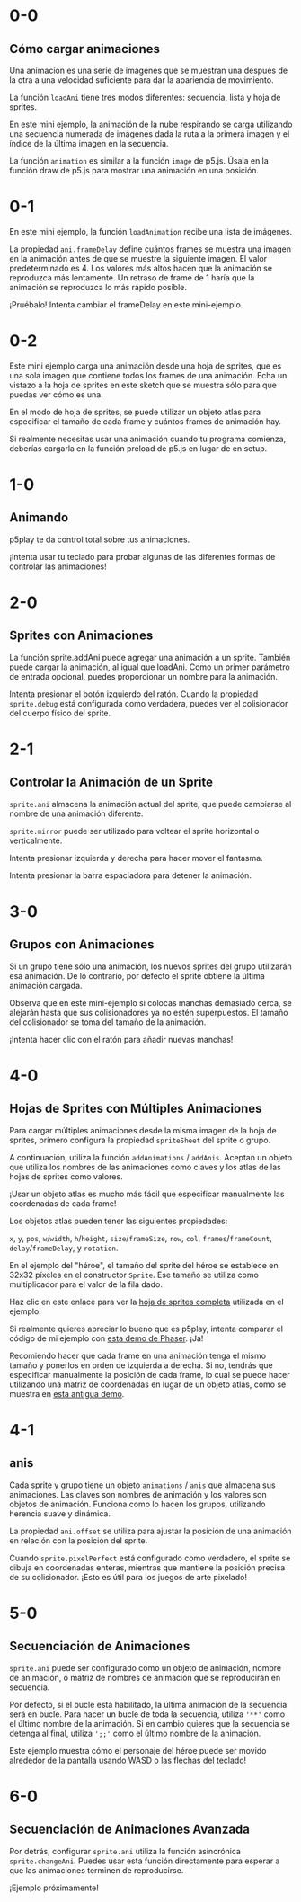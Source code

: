 # 0-0

## Cómo cargar animaciones

Una animación es una serie de imágenes que se muestran una después de la otra a una velocidad suficiente para dar la apariencia de movimiento.

La función `loadAni` tiene tres modos diferentes: secuencia, lista y hoja de sprites.

En este mini ejemplo, la animación de la nube respirando se carga utilizando una secuencia numerada de imágenes dada la ruta a la primera imagen y el índice de la última imagen en la secuencia.

La función `animation` es similar a la función `image` de p5.js. Úsala en la función draw de p5.js para mostrar una animación en una posición.

# 0-1

En este mini ejemplo, la función `loadAnimation` recibe una lista de imágenes.

La propiedad `ani.frameDelay` define cuántos frames se muestra una imagen en la animación antes de que se muestre la siguiente imagen. El valor predeterminado es 4. Los valores más altos hacen que la animación se reproduzca más lentamente. Un retraso de frame de 1 haría que la animación se reproduzca lo más rápido posible.

¡Pruébalo! Intenta cambiar el frameDelay en este mini-ejemplo.

# 0-2

Este mini ejemplo carga una animación desde una hoja de sprites, que es una sola imagen que contiene todos los frames de una animación. Echa un vistazo a la hoja de sprites en este sketch que se muestra sólo para que puedas ver cómo es una.

En el modo de hoja de sprites, se puede utilizar un objeto atlas para especificar el tamaño de cada frame y cuántos frames de animación hay.

Si realmente necesitas usar una animación cuando tu programa comienza, deberías cargarla en la función preload de p5.js en lugar de en setup.

# 1-0

## Animando

p5play te da control total sobre tus animaciones.

¡Intenta usar tu teclado para probar algunas de las diferentes formas de controlar las animaciones!

# 2-0

## Sprites con Animaciones

La función sprite.addAni puede agregar una animación a un sprite. También puede cargar la animación, al igual que loadAni. Como un primer parámetro de entrada opcional, puedes proporcionar un nombre para la animación.

Intenta presionar el botón izquierdo del ratón. Cuando la propiedad `sprite.debug` está configurada como verdadera, puedes ver el colisionador del cuerpo físico del sprite.

# 2-1

## Controlar la Animación de un Sprite

`sprite.ani` almacena la animación actual del sprite, que puede cambiarse al nombre de una animación diferente.

`sprite.mirror` puede ser utilizado para voltear el sprite horizontal o verticalmente.

Intenta presionar izquierda y derecha para hacer mover el fantasma.

Intenta presionar la barra espaciadora para detener la animación.

# 3-0

## Grupos con Animaciones

Si un grupo tiene sólo una animación, los nuevos sprites del grupo utilizarán esa animación. De lo contrario, por defecto el sprite obtiene la última animación cargada.

Observa que en este mini-ejemplo si colocas manchas demasiado cerca, se alejarán hasta que sus colisionadores ya no estén superpuestos. El tamaño del colisionador se toma del tamaño de la animación.

¡Intenta hacer clic con el ratón para añadir nuevas manchas!

# 4-0

## Hojas de Sprites con Múltiples Animaciones

Para cargar múltiples animaciones desde la misma imagen de la hoja de sprites, primero configura la propiedad `spriteSheet` del sprite o grupo.

A continuación, utiliza la función `addAnimations` / `addAnis`. Aceptan un objeto que utiliza los nombres de las animaciones como claves y los atlas de las hojas de sprites como valores.

¡Usar un objeto atlas es mucho más fácil que especificar manualmente las coordenadas de cada frame!

Los objetos atlas pueden tener las siguientes propiedades:

`x`, `y`, `pos`, `w`/`width`, `h`/`height`, `size`/`frameSize`, `row`, `col`, `frames`/`frameCount`, `delay`/`frameDelay`, y `rotation`.

En el ejemplo del "héroe", el tamaño del sprite del héroe se establece en 32x32 píxeles en el constructor `Sprite`. Ese tamaño se utiliza como multiplicador para el valor de la fila dado.

Haz clic en este enlace para ver la [hoja de sprites completa](assets/questKid.png) utilizada en el ejemplo.

Si realmente quieres apreciar lo bueno que es p5play, intenta comparar el código de mi ejemplo con [esta demo de Phaser](https://phaser.io/examples/v3/view/animation/create-animation-from-sprite-sheet). ¡Ja!

Recomiendo hacer que cada frame en una animación tenga el mismo tamaño y ponerlos en orden de izquierda a derecha. Si no, tendrás que especificar manualmente la posición de cada frame, lo cual se puede hacer utilizando una matriz de coordenadas en lugar de un objeto atlas, como se muestra en [esta antigua demo](../demos/?file=platformer.js).

# 4-1

## anis

Cada sprite y grupo tiene un objeto `animations` / `anis` que almacena sus animaciones. Las claves son nombres de animación y los valores son objetos de animación. Funciona como lo hacen los grupos, utilizando herencia suave y dinámica.

La propiedad `ani.offset` se utiliza para ajustar la posición de una animación en relación con la posición del sprite.

Cuando `sprite.pixelPerfect` está configurado como verdadero, el sprite se dibuja en coordenadas enteras, mientras que mantiene la posición precisa de su colisionador. ¡Esto es útil para los juegos de arte pixelado!

# 5-0

## Secuenciación de Animaciones

`sprite.ani` puede ser configurado como un objeto de animación, nombre de animación, o matriz de nombres de animación que se reproducirán en secuencia.

Por defecto, si el bucle está habilitado, la última animación de la secuencia será en bucle. Para hacer un bucle de toda la secuencia, utiliza `'**'` como el último nombre de la animación. Si en cambio quieres que la secuencia se detenga al final, utiliza `';;'` como el último nombre de la animación.

Este ejemplo muestra cómo el personaje del héroe puede ser movido alrededor de la pantalla usando WASD o las flechas del teclado!

# 6-0

## Secuenciación de Animaciones Avanzada

Por detrás, configurar `sprite.ani` utiliza la función asincrónica `sprite.changeAni`. Puedes usar esta función directamente para esperar a que las animaciones terminen de reproducirse.

¡Ejemplo próximamente!
